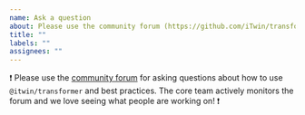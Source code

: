 ```yaml
---
name: Ask a question
about: Please use the community forum (https://github.com/iTwin/transformer/discussions) for general questions about using iTwin.js.
title: ""
labels: ""
assignees: ""
---
```


:exclamation: Please use the [community forum](https://github.com/iTwin/transformer/discussions) for asking questions about how to use `@itwin/transformer` and best practices. The core team actively monitors the forum and we love seeing what people are working on! :exclamation:

